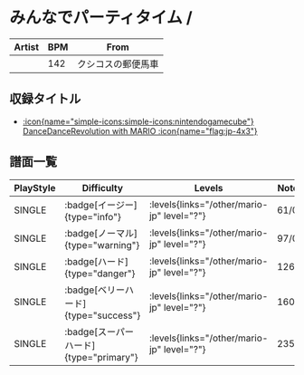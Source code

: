 # みんなでパーティタイム / 

|Artist|BPM|From|
|------|---|----|
||142|クシコスの郵便馬車|

## 収録タイトル

- [:icon{name="simple-icons:simple-icons:nintendogamecube"} DanceDanceRevolution with MARIO :icon{name="flag:jp-4x3"}](/other/mario-jp)

## 譜面一覧

|PlayStyle|Difficulty|Levels|Notes|Movie|
|---------|----------|------|-----|-----|
|SINGLE| :badge[イージー]{type="info"}| :levels{links="/other/mario-jp" level="?"}|61/0||
|SINGLE| :badge[ノーマル]{type="warning"}| :levels{links="/other/mario-jp" level="?"}|97/0||
|SINGLE| :badge[ハード]{type="danger"}| :levels{links="/other/mario-jp" level="?"}|126/0||
|SINGLE| :badge[ベリーハード]{type="success"}| :levels{links="/other/mario-jp" level="?"}|160/0||
|SINGLE| :badge[スーパーハード]{type="primary"}| :levels{links="/other/mario-jp" level="?"}|235/0||
